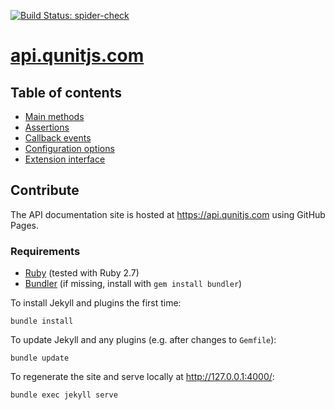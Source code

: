[![Build Status: spider-check](https://github.com/qunitjs/qunit/actions/workflows/spider-check.yaml/badge.svg)](https://github.com/qunitjs/qunit/actions/workflows/spider-check.yaml)

# [api.qunitjs.com](https://api.qunitjs.com/)

## Table of contents

<!-- For in-repo browsing convenience: -->

* [Main methods](./QUnit/)
* [Assertions](./assert/)
* [Callback events](./callbacks/)
* [Configuration options](./config/)
* [Extension interface](./extension/)

## Contribute

The API documentation site is hosted at <https://api.qunitjs.com> using GitHub Pages.

### Requirements

* [Ruby](https://www.ruby-lang.org/) (tested with Ruby 2.7)
* [Bundler](https://bundler.io/) (if missing, install with `gem install bundler`)

To install Jekyll and plugins the first time:

```shell
bundle install
```

To update Jekyll and any plugins (e.g. after changes to `Gemfile`):

```shell
bundle update
```

To regenerate the site and serve locally at <http://127.0.0.1:4000/>:

```shell
bundle exec jekyll serve
```
